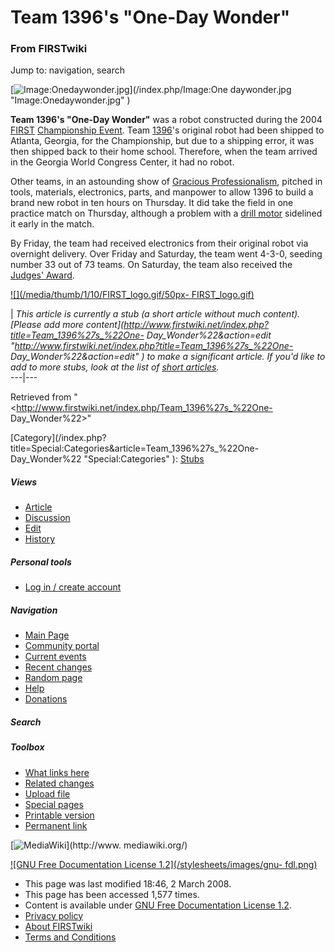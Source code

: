 # Team 1396's "One-Day Wonder"

### From FIRSTwiki

Jump to: navigation, search

[![Image:Onedaywonder.jpg](/media/2/25/Onedaywonder.jpg)](/index.php/Image:One
daywonder.jpg "Image:Onedaywonder.jpg" )

**Team 1396's "One-Day Wonder"** was a robot constructed during the 2004 [FIRST](/index.php/FIRST "FIRST" ) [Championship Event](/index.php/Championship_Event "Championship Event" ). Team [1396](/index.php/1396 "1396" )'s original robot had been shipped to Atlanta, Georgia, for the Championship, but due to a shipping error, it was then shipped back to their home school. Therefore, when the team arrived in the Georgia World Congress Center, it had no robot. 

Other teams, in an astounding show of [Gracious
Professionalism](/index.php/Gracious_professionalism "Gracious
professionalism" ), pitched in tools, materials, electronics, parts, and
manpower to allow 1396 to build a brand new robot in ten hours on Thursday. It
did take the field in one practice match on Thursday, although a problem with
a [drill motor](/index.php/Drill_motor "Drill motor" ) sidelined it early in
the match.

By Friday, the team had received electronics from their original robot via
overnight delivery. Over Friday and Saturday, the team went 4-3-0, seeding
number 33 out of 73 teams. On Saturday, the team also received the [Judges'
Award](/index.php/Judges%27_Award "Judges' Award" ).

  

[![](/media/thumb/1/10/FIRST_logo.gif/50px-
FIRST_logo.gif)](/index.php/Image:FIRST_logo.gif "" )

|  _This article is currently a stub (a short article without much content).
[Please add more
content](http://www.firstwiki.net/index.php?title=Team_1396%27s_%22One-
Day_Wonder%22&action=edit
"http://www.firstwiki.net/index.php?title=Team_1396%27s_%22One-
Day_Wonder%22&action=edit" ) to make a significant article. If you'd like to
add to more stubs, look at the list of [short
articles](/index.php/Special:Shortpages "Special:Shortpages" )._  
---|---  
  
Retrieved from "<http://www.firstwiki.net/index.php/Team_1396%27s_%22One-
Day_Wonder%22>"

[Category](/index.php?title=Special:Categories&article=Team_1396%27s_%22One-
Day_Wonder%22 "Special:Categories" ): [Stubs](/index.php/Category:Stubs
"Category:Stubs" )

##### Views

  * [Article](/index.php/Team_1396%27s_%22One-Day_Wonder%22)
  * [Discussion](/index.php?title=Talk:Team_1396%27s_%22One-Day_Wonder%22&action=edit)
  * [Edit](/index.php?title=Team_1396%27s_%22One-Day_Wonder%22&action=edit)
  * [History](/index.php?title=Team_1396%27s_%22One-Day_Wonder%22&action=history)

##### Personal tools

  * [Log in / create account](/index.php?title=Special:Userlogin&returnto=Team_1396%27s_%22One-Day_Wonder%22)

[](/index.php/Main_Page "Main Page" )

##### Navigation

  * [Main Page](/index.php/Main_Page)
  * [Community portal](/index.php/FIRSTwiki:Community_portal)
  * [Current events](/index.php/Current_events)
  * [Recent changes](/index.php/Special:Recentchanges)
  * [Random page](/index.php/Special:Random)
  * [Help](/index.php/Help:Contents)
  * [Donations](/index.php/FIRSTwiki:Site_support)

##### Search



##### Toolbox

  * [What links here](/index.php/Special:Whatlinkshere/Team_1396%27s_%22One-Day_Wonder%22)
  * [Related changes](/index.php/Special:Recentchangeslinked/Team_1396%27s_%22One-Day_Wonder%22)
  * [Upload file](/index.php/Special:Upload)
  * [Special pages](/index.php/Special:Specialpages)
  * [Printable version](/index.php?title=Team_1396%27s_%22One-Day_Wonder%22&printable=yes)
  * [Permanent link](/index.php?title=Team_1396%27s_%22One-Day_Wonder%22&oldid=66525)

[![MediaWiki](/skins/common/images/poweredby_mediawiki_88x31.png)](http://www.
mediawiki.org/)

[![GNU Free Documentation License 1.2](/stylesheets/images/gnu-
fdl.png)](http://www.gnu.org/copyleft/fdl.html)

  * This page was last modified 18:46, 2 March 2008.
  * This page has been accessed 1,577 times.
  * Content is available under [GNU Free Documentation License 1.2](http://www.gnu.org/copyleft/fdl.html "http://www.gnu.org/copyleft/fdl.html" ).
  * [Privacy policy](/index.php/FIRSTwiki:Privacy_policy "FIRSTwiki:Privacy policy" )
  * [About FIRSTwiki](/index.php/FIRSTwiki:About "FIRSTwiki:About" )
  * [Terms and Conditions](/index.php/FIRSTwiki:Terms_and_conditions "FIRSTwiki:Terms and conditions" )

